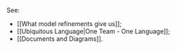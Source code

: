 See:
- [[What model refinements give us]];
- [[Ubiquitous Language|One Team - One Language]];
- [[Documents and Diagrams]].

